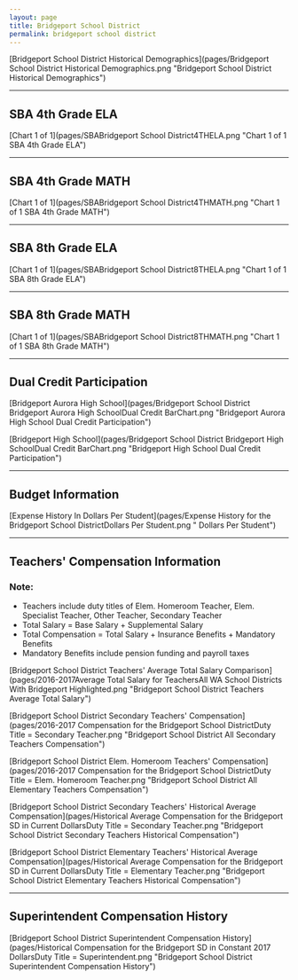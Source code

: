 ```yaml
---
layout: page
title: Bridgeport School District
permalink: bridgeport school district
---
```



[Bridgeport School District Historical Demographics](pages/Bridgeport School District Historical Demographics.png "Bridgeport School District Historical Demographics")

___

## SBA 4th Grade ELA

[Chart 1 of 1](pages/SBABridgeport School District4THELA.png "Chart 1 of 1 SBA 4th Grade ELA")


___

## SBA 4th Grade MATH

[Chart 1 of 1](pages/SBABridgeport School District4THMATH.png "Chart 1 of 1 SBA 4th Grade MATH")


___

## SBA 8th Grade ELA

[Chart 1 of 1](pages/SBABridgeport School District8THELA.png "Chart 1 of 1 SBA 8th Grade ELA")


___

## SBA 8th Grade MATH

[Chart 1 of 1](pages/SBABridgeport School District8THMATH.png "Chart 1 of 1 SBA 8th Grade MATH")


___

## Dual Credit Participation

[Bridgeport Aurora High School](pages/Bridgeport School District Bridgeport Aurora High SchoolDual Credit BarChart.png "Bridgeport Aurora High School Dual Credit Participation")

[Bridgeport High School](pages/Bridgeport School District Bridgeport High SchoolDual Credit BarChart.png "Bridgeport High School Dual Credit Participation")


___

## Budget Information

[Expense History In Dollars Per Student](pages/Expense History for the Bridgeport School DistrictDollars Per Student.png " Dollars Per Student")


___

## Teachers' Compensation Information
### Note:
- Teachers include duty titles of Elem. Homeroom Teacher, Elem. Specialist Teacher, Other Teacher, Secondary Teacher
- Total Salary = Base Salary + Supplemental Salary
- Total Compensation = Total Salary + Insurance Benefits + Mandatory Benefits
- Mandatory Benefits include pension funding and payroll taxes

[Bridgeport School District Teachers' Average Total Salary Comparison](pages/2016-2017Average Total Salary for TeachersAll WA School Districts With Bridgeport Highlighted.png "Bridgeport School District Teachers Average Total Salary")

[Bridgeport School District Secondary Teachers' Compensation](pages/2016-2017 Compensation for the Bridgeport School DistrictDuty Title = Secondary Teacher.png "Bridgeport School District All Secondary Teachers Compensation")

[Bridgeport School District Elem. Homeroom Teachers' Compensation](pages/2016-2017 Compensation for the Bridgeport School DistrictDuty Title = Elem. Homeroom Teacher.png "Bridgeport School District All Elementary Teachers Compensation")

[Bridgeport School District Secondary Teachers' Historical Average Compensation](pages/Historical Average Compensation for the Bridgeport SD in Current DollarsDuty Title = Secondary Teacher.png "Bridgeport School District Secondary Teachers Historical Compensation")

[Bridgeport School District Elementary Teachers' Historical Average Compensation](pages/Historical Average Compensation for the Bridgeport SD in Current DollarsDuty Title = Elementary Teacher.png "Bridgeport School District Elementary Teachers Historical Compensation")


___

## Superintendent Compensation History

[Bridgeport School District Superintendent Compensation History](pages/Historical Compensation for the Bridgeport SD in Constant 2017 DollarsDuty Title = Superintendent.png "Bridgeport School District Superintendent Compensation History")

